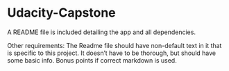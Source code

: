 # Udacity-Capstone

A README file is included detailing the app and all dependencies.

Other requirements:
The Readme file should have non-default text in it that is specific to this project. It doesn’t have to be thorough, but should have some basic info. Bonus points if correct markdown is used.